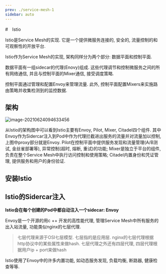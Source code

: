 ```yaml
---
prev: ./service-mesh-1
sidebar: auto
---
```


#　Istio

Istio是Service Mesh的实现. 它是一个提供微服务连接的, 安全的, 流量控制的和可观察性的开放平台. 

Istio作为Service Mesh的实现, 架构同样分为两个部分: 数据平面和控制平面.

数据平面有一组sidecar的代理(Enovy)组成. 这些代理调节和控制微服务之间的所有网络通信, 并且与控制平面的Mixer通信, 接受调度策略.

控制平面通过管理和配置Envoy来管理流量. 此外, 控制平面配置Mixers来实施路由策略并收集检测到的监控数据.

## 架构 

![image-20210624094633456](http://image.ytg2097.com/img/image-20210624094633456.png)

从Istio的架构图中可以看到Istio主要有Envoy, Pilot, Mixer, Citadel四个组件. 其中Envoy作为Sidercar注入到Pod中作为代理拦截进出服务的流量并对流量加以控制, 上图中proxy部分就是Envoy.  Pilot在控制平面中提供服务发现和流量管理(A/B测试, 金丝雀部署等), 异常控制(超时, 熔断, 重试)的功能; Mixer是独立于平台的组件, 负责在整个Service Mesh中执行访问控制和使用策略; Citadel内置身份和凭证管理, 提供服务和用户的身份验证.

## 安装Istio



## Istio的Sidercar注入

**Istio会在每个创建的Pod中都自动注入一个sidecar: Envoy**

Envoy是一个开源的用c ++ 开发的高性能代理, 管理Service Mesh中所有服务的出入站流量, 功能类似nginx的七层代理. 

> 七层代理来源于OSI七层模型. 七层指的是应用层. nginx的七层代理根据http协议中的某些属性来做hash. 七层代理之外还有四层代理, 四层代理根据用户ip + port来做hash

Istio使用了Envoy中的许多内置功能, 如动态服务发现, 负载均衡, 断路器, 健康检查等等. 











